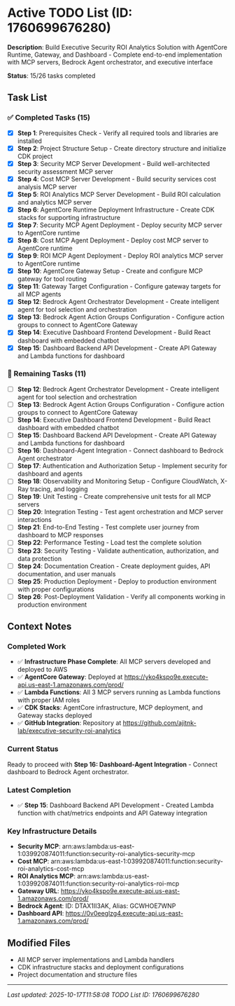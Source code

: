 # Active TODO List (ID: 1760699676280)

**Description**: Build Executive Security ROI Analytics Solution with AgentCore Runtime, Gateway, and Dashboard - Complete end-to-end implementation with MCP servers, Bedrock Agent orchestrator, and executive interface

**Status**: 15/26 tasks completed

## Task List

### ✅ Completed Tasks (15)
- [x] **Step 1**: Prerequisites Check - Verify all required tools and libraries are installed
- [x] **Step 2**: Project Structure Setup - Create directory structure and initialize CDK project
- [x] **Step 3**: Security MCP Server Development - Build well-architected security assessment MCP server
- [x] **Step 4**: Cost MCP Server Development - Build security services cost analysis MCP server
- [x] **Step 5**: ROI Analytics MCP Server Development - Build ROI calculation and analytics MCP server
- [x] **Step 6**: AgentCore Runtime Deployment Infrastructure - Create CDK stacks for supporting infrastructure
- [x] **Step 7**: Security MCP Agent Deployment - Deploy security MCP server to AgentCore runtime
- [x] **Step 8**: Cost MCP Agent Deployment - Deploy cost MCP server to AgentCore runtime
- [x] **Step 9**: ROI MCP Agent Deployment - Deploy ROI analytics MCP server to AgentCore runtime
- [x] **Step 10**: AgentCore Gateway Setup - Create and configure MCP gateway for tool routing
- [x] **Step 11**: Gateway Target Configuration - Configure gateway targets for all MCP agents
- [x] **Step 12**: Bedrock Agent Orchestrator Development - Create intelligent agent for tool selection and orchestration
- [x] **Step 13**: Bedrock Agent Action Groups Configuration - Configure action groups to connect to AgentCore Gateway
- [x] **Step 14**: Executive Dashboard Frontend Development - Build React dashboard with embedded chatbot
- [x] **Step 15**: Dashboard Backend API Development - Create API Gateway and Lambda functions for dashboard

### 🔄 Remaining Tasks (11)
- [ ] **Step 12**: Bedrock Agent Orchestrator Development - Create intelligent agent for tool selection and orchestration
- [ ] **Step 13**: Bedrock Agent Action Groups Configuration - Configure action groups to connect to AgentCore Gateway
- [ ] **Step 14**: Executive Dashboard Frontend Development - Build React dashboard with embedded chatbot
- [ ] **Step 15**: Dashboard Backend API Development - Create API Gateway and Lambda functions for dashboard
- [ ] **Step 16**: Dashboard-Agent Integration - Connect dashboard to Bedrock Agent orchestrator
- [ ] **Step 17**: Authentication and Authorization Setup - Implement security for dashboard and agents
- [ ] **Step 18**: Observability and Monitoring Setup - Configure CloudWatch, X-Ray tracing, and logging
- [ ] **Step 19**: Unit Testing - Create comprehensive unit tests for all MCP servers
- [ ] **Step 20**: Integration Testing - Test agent orchestration and MCP server interactions
- [ ] **Step 21**: End-to-End Testing - Test complete user journey from dashboard to MCP responses
- [ ] **Step 22**: Performance Testing - Load test the complete solution
- [ ] **Step 23**: Security Testing - Validate authentication, authorization, and data protection
- [ ] **Step 24**: Documentation Creation - Create deployment guides, API documentation, and user manuals
- [ ] **Step 25**: Production Deployment - Deploy to production environment with proper configurations
- [ ] **Step 26**: Post-Deployment Validation - Verify all components working in production environment

## Context Notes

### Completed Work
- ✅ **Infrastructure Phase Complete**: All MCP servers developed and deployed to AWS
- ✅ **AgentCore Gateway**: Deployed at https://yko4kspo9e.execute-api.us-east-1.amazonaws.com/prod/
- ✅ **Lambda Functions**: All 3 MCP servers running as Lambda functions with proper IAM roles
- ✅ **CDK Stacks**: AgentCore infrastructure, MCP deployment, and Gateway stacks deployed
- ✅ **GitHub Integration**: Repository at https://github.com/ajitnk-lab/executive-security-roi-analytics

### Current Status
Ready to proceed with **Step 16: Dashboard-Agent Integration** - Connect dashboard to Bedrock Agent orchestrator.

### Latest Completion
- ✅ **Step 15**: Dashboard Backend API Development - Created Lambda function with chat/metrics endpoints and API Gateway integration

### Key Infrastructure Details
- **Security MCP**: arn:aws:lambda:us-east-1:039920874011:function:security-roi-analytics-security-mcp
- **Cost MCP**: arn:aws:lambda:us-east-1:039920874011:function:security-roi-analytics-cost-mcp  
- **ROI Analytics MCP**: arn:aws:lambda:us-east-1:039920874011:function:security-roi-analytics-roi-mcp
- **Gateway URL**: https://yko4kspo9e.execute-api.us-east-1.amazonaws.com/prod/
- **Bedrock Agent**: ID: DTAX1II3AK, Alias: GCWHOE7WNP
- **Dashboard API**: https://0v0eeglzg4.execute-api.us-east-1.amazonaws.com/prod/

## Modified Files
- All MCP server implementations and Lambda handlers
- CDK infrastructure stacks and deployment configurations
- Project documentation and structure files

---
*Last updated: 2025-10-17T11:58:08*
*TODO List ID: 1760699676280*
